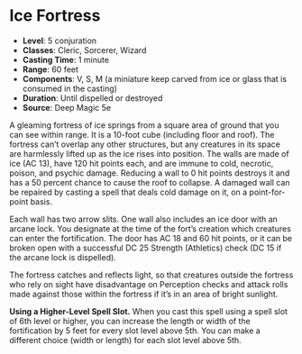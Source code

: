 # Ice Fortress

- **Level**: 5 conjuration
- **Classes**: Cleric, Sorcerer, Wizard
- **Casting Time**: 1 minute
- **Range**: 60 feet
- **Components**: V, S, M (a miniature keep carved from ice or glass that is consumed in the casting)
- **Duration**: Until dispelled or destroyed
- **Source**: Deep Magic 5e

A gleaming fortress of ice springs from a square area of ground that you can see within range. It is a 10-foot cube (including floor and roof). The fortress can’t overlap any other structures, but any creatures in its space are harmlessly lifted up as the ice rises into position. The walls are made of ice (AC 13), have 120 hit points each, and are immune to cold, necrotic, poison, and psychic damage. Reducing a wall to 0 hit points destroys it and has a 50 percent chance to cause the roof to collapse. A damaged wall can be repaired by casting a spell that deals cold damage on it, on a point-for-point basis.

Each wall has two arrow slits. One wall also includes an ice door with an arcane lock. You designate at the time of the fort’s creation which creatures can enter the fortification. The door has AC 18 and 60 hit points, or it can be broken open with a successful DC 25 Strength (Athletics) check (DC 15 if the arcane lock is dispelled).

The fortress catches and reflects light, so that creatures outside the fortress who rely on sight have disadvantage on Perception checks and attack rolls made against those within the fortress if it’s in an area of bright sunlight.

**Using a Higher-Level Spell Slot.** When you cast this spell using a spell slot of 6th level or higher, you can increase the length or width of the fortification by 5 feet for every slot level above 5th. You can make a different choice (width or length) for each slot level above 5th.
